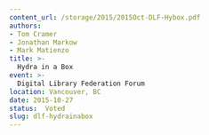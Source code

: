 ```yaml
---
content_url: /storage/2015/2015Oct-DLF-Hybox.pdf
authors:
- Tom Cramer
- Jonathan Markow
- Mark Matienzo
title: >-
  Hydra in a Box
event: >-
  Digital Library Federation Forum
location: Vancouver, BC
date: 2015-10-27
status:  Voted
slug: dlf-hydrainabox
---
```

